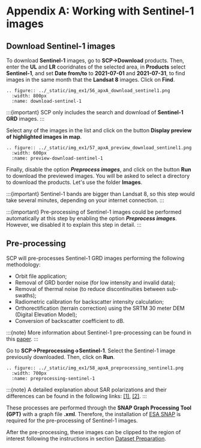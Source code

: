 # Appendix A: Working with Sentinel-1 images

## Download Sentinel-1 images

To download **Sentinel-1** images, go to **SCP->Download** products. Then, enter the **UL** and **LR** cooridnates of the selected area, in **Products** select **Sentinel-1**, and set **Date from/to** to **2021-07-01** and **2021-07-31**, to find images in the same month that the **Landsat 8** images. Click on **Find**.

```{eval-rst}
.. figure:: ../_static/img_ex1/56_apxA_download_sentinel1.png
  :width: 800px
  :name: download-sentinel-1
```

:::{important}
SCP only includes the search and download of **Sentinel-1 GRD** images.
:::

Select any of the images in the list and click on the button **Display preview of highlighted images in map**.

```{eval-rst}
.. figure:: ../_static/img_ex1/57_apxA_preview_download_sentinel1.png
  :width: 600px
  :name: preview-download-sentinel-1
```
Finally, disable the option _**Preprocess images**_, and click on the button **Run** to download the previewed images. You will be asked to select a directory to download the products. Let's use the folder **Images**.

:::{important}
Sentinel-1 bands are bigger than Landsat 8, so this step would take several minutes, depending on your internet connection.
:::

:::{important}
Pre-processing of Sentinel-1 images could be performed automatically at this step by enabling the option _**Preprocess images**_. However, we disabled it to explain this step in detail.
:::

## Pre-processing

SCP will pre-processes Sentinel-1 GRD images performing the following methodology:

- Orbit file application;
- Removal of GRD border noise (for low intensity and invalid data);
- Removal of thermal noise (to reduce discontinuities between sub-swaths);
- Radiometric calibration for backscatter intensity calculation;
- Orthorectification (terrain correction) using the SRTM 30 meter DEM (Digital Elevation Model);
- Conversion of backscatter coefficient to dB.

:::{note}
More information about Sentinel-1 pre-processing can be found in this [paper](https://www.mdpi.com/2504-3900/18/1/11).
:::

Go to **SCP->Preprocessing->Sentinel-1**. Select the Sentinel-1 image previously downloaded. Then, click on **Run**.


```{eval-rst}
.. figure:: ../_static/img_ex1/58_apxA_preprocessing_sentinel1.png
  :width: 700px
  :name: preprocessing-sentinel-1
```

:::{note}
A detailed explanation about SAR polarizations and their differences can be found in the following links: [[1]](https://nisar.jpl.nasa.gov/mission/get-to-know-sar/polarimetry/), [[2]](https://sentinels.copernicus.eu/web/sentinel/user-guides/sentinel-1-sar/product-overview/polarimetry).
:::

These processes are performed through the **SNAP Graph Processing Tool (GPT)** with a graph file **.xml**. 
Therefore, the installation of [ESA SNAP](https://step.esa.int/main/toolboxes/snap/) is required for the pre-processing of Sentinel-1 images.

After the pre-processing, these images can be clipped to the region of interest following the instructions in section [Dataset Preparation](05_dataset-preparation.html#dataset-preparation).